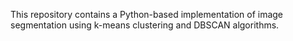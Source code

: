 This repository contains a Python-based implementation of image segmentation using k-means clustering and DBSCAN algorithms.
